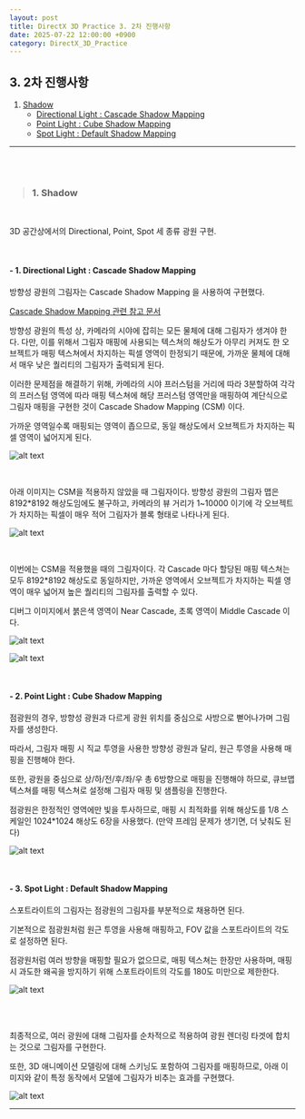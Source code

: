 ```yaml
---
layout: post
title: DirectX 3D Practice 3. 2차 진행사항
date: 2025-07-22 12:00:00 +0900
category: DirectX_3D_Practice
---
```


## 3. 2차 진행사항

1. [Shadow](#1-shadow)
    - [Directional Light : Cascade Shadow Mapping](#--1-directional-light--cascade-shadow-mapping)
    - [Point Light : Cube Shadow Mapping](#--2-point-light--cube-shadow-mapping)
    - [Spot Light : Default Shadow Mapping](#--3-spot-light--default-shadow-mapping)

---

<br><br>

>### 1. Shadow

<br>

3D 공간상에서의 Directional, Point, Spot 세 종류 광원 구현.

<br>

#### - 1. Directional Light : Cascade Shadow Mapping

방향성 광원의 그림자는 Cascade Shadow Mapping 을 사용하여 구현했다.

[Cascade Shadow Mapping 관련 참고 문서](https://ogldev.org/www/tutorial49/tutorial49.html)

방향성 광원의 특성 상, 카메라의 시야에 잡히는 모든 물체에 대해 그림자가 생겨야 한다. 다만, 이를 위해서 그림자 매핑에 사용되는 텍스쳐의 해상도가 아무리 커져도 한 오브젝트가 매핑 텍스쳐에서 차지하는 픽셀 영역이 한정되기 때문에, 가까운 물체에 대해서 매우 낮은 퀄리티의 그림자가 출력되게 된다.

이러한 문제점을 해결하기 위해, 카메라의 시야 프러스텀을 거리에 따라 3분할하여 각각의 프러스텀 영역에 따라 매핑 텍스쳐에 해당 프러스텀 영역만을 매핑하여 계단식으로 그림자 매핑을 구현한 것이 Cascade Shadow Mapping (CSM) 이다.

가까운 영역일수록 매핑되는 영역이 좁으므로, 동일 해상도에서 오브젝트가 차지하는 픽셀 영역이 넓어지게 된다.

![alt text](\public\img\cascade_frustum.png)

<br>

아래 이미지는 CSM을 적용하지 않았을 때 그림자이다. 방향성 광원의 그림자 맵은 8192\*8192 해상도임에도 불구하고, 카메라의 뷰 거리가 1~10000 이기에 각 오브젝트가 차지하는 픽셀이 매우 적어 그림자가 블록 형태로 나타나게 된다.

![alt text](\public\img\DirectionalShadow_No_CSM.png)

<br>

이번에는 CSM을 적용했을 때의 그림자이다. 각 Cascade 마다 할당된 매핑 텍스쳐는 모두 8192\*8192 해상도로 동일하지만, 가까운 영역에서 오브젝트가 차지하는 픽셀 영역이 매우 넓어져 높은 퀄리티의 그림자를 출력할 수 있다.

디버그 이미지에서 붉은색 영역이 Near Cascade, 초록 영역이 Middle Cascade 이다.

![alt text](\public\img\DirectionalShadow_CSM.png)

![alt text](\public\img\DirectionalShadow_CSM_debug.png)


<br>

#### - 2. Point Light : Cube Shadow Mapping

점광원의 경우, 방향성 광원과 다르게 광원 위치를 중심으로 사방으로 뻗어나가며 그림자를 생성한다.

따라서, 그림자 매핑 시 직교 투영을 사용한 방향성 광원과 달리, 원근 투영을 사용해 매핑을 진행해야 한다.

또한, 광원을 중심으로 상/하/전/후/좌/우 총 6방향으로 매핑을 진행해야 하므로, 큐브맵 텍스쳐를 매핑 텍스쳐로 설정해 그림자 매핑 및 샘플링을 진행한다.

점광원은 한정적인 영역에만 빛을 투사하므로, 매핑 시 최적화를 위해 해상도를 1/8 스케일인 1024\*1024 해상도 6장을 사용했다. (만약 프레임 문제가 생기면, 더 낮춰도 된다)

![alt text](\public\img\PointShadow.png)

<br>

#### - 3. Spot Light : Default Shadow Mapping

스포트라이트의 그림자는 점광원의 그림자를 부분적으로 채용하면 된다.

기본적으로 점광원처럼 원근 투영을 사용해 매핑하고, FOV 값을 스포트라이트의 각도로 설정하면 된다.

점광원처럼 여러 방향을 매핑할 필요가 없으므로, 매핑 텍스쳐는 한장만 사용하며, 매핑 시 과도한 왜곡을 방지하기 위해 스포트라이트의 각도를 180도 미만으로 제한한다.

![alt text](\public\img\SpotShadow.png)



<br><br>

최종적으로, 여러 광원에 대해 그림자를 순차적으로 적용하여 광원 렌더링 타겟에 합치는 것으로 그림자를 구현한다.

또한, 3D 애니메이션 모델링에 대해 스키닝도 포함하여 그림자를 매핑하므로, 아래 이미지와 같이 특정 동작에서 모델에 그림자가 비추는 효과를 구현했다.

![alt text](\public\img\ModelShadow.png)


---